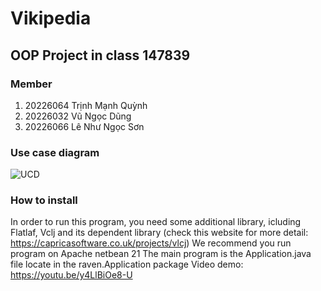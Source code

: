 # Vikipedia
## OOP Project in class 147839
### Member
1. 20226064 Trịnh Mạnh Quỳnh
2. 20226032 Vũ Ngọc Dũng
3. 20226066 Lê Như Ngọc Sơn
### Use case diagram
![UCD](/Vikipedia/Diagram/VirusUseCaseDiagram.png)
### How to install
In order to run this program, you need some additional library, icluding Flatlaf, Vclj and its dependent library (check this website for more detail: https://capricasoftware.co.uk/projects/vlcj)
We recommend you run program on Apache netbean 21
The main program is the Application.java file locate in the raven.Application package
Video demo: https://youtu.be/y4LlBiOe8-U
